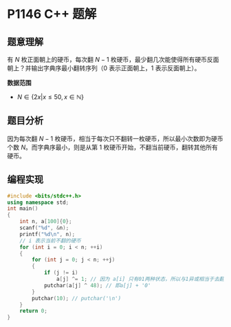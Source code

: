 # P1146 C++ 题解

## 题意理解

有 $N$ 枚正面朝上的硬币，每次翻 $N - 1$ 枚硬币，最少翻几次能使得所有硬币反面朝上？并输出字典序最小翻转序列（$0$ 表示正面朝上，$1$ 表示反面朝上）。

**数据范围**

- $N \in \{2x | x \leqslant 50, x \in \mathbb N\}$

## 题目分析

因为每次翻 $N - 1$ 枚硬币，相当于每次只不翻转一枚硬币，所以最小次数即为硬币个数 $N$。而字典序最小，则是从第 $1$ 枚硬币开始，不翻当前硬币，翻转其他所有硬币。

## 编程实现

```cpp
#include <bits/stdc++.h>
using namespace std;
int main()
{
    int n, a[100]{0};
    scanf("%d", &n);
    printf("%d\n", n);
    // i 表示当前不翻的硬币
    for (int i = 0; i < n; ++i)
    {
        for (int j = 0; j < n; ++j)
        {
            if (j != i)
                a[j] ^= 1; // 因为 a[i] 只有01两种状态，所以与1异或相当于去翻
            putchar(a[j] ^ 48); // 即a[j] + '0'
        }
        putchar(10); // putchar('\n')
    }
    return 0;
}
```
